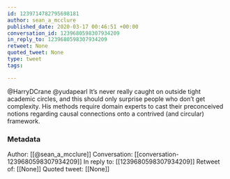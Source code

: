 ```yaml
---
id: 1239714782795698181
author: sean_a_mcclure
published_date: 2020-03-17 00:46:51 +00:00
conversation_id: 1239680598307934209
in_reply_to: 1239680598307934209
retweet: None
quoted_tweet: None
type: tweet
tags:

---
```


@HarryDCrane @yudapearl It’s never really caught on outside tight academic circles, and this should only surprise people who don’t get complexity. His methods require domain experts to cast their preconceived notions regarding causal connections onto a contrived (and circular) framework.

### Metadata

Author: [[@sean_a_mcclure]]
Conversation: [[conversation-1239680598307934209]]
In reply to: [[1239680598307934209]]
Retweet of: [[None]]
Quoted tweet: [[None]]
